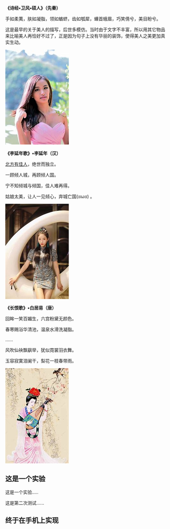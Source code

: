 **《诗经•卫风•硕人》（先秦）**

手如柔荑，肤如凝脂，领如蝤蛴，齿如瓠犀，螓首蛾眉，巧笑倩兮，美目盼兮。

这是最早的关于美人的描写，后世多模仿。当时由于文字不丰富，所以用其它物品来比喻美人再恰好不过了，正是因为句子上没有华丽的装饰，使得美人之美更加真实生动。

![](诗经/诗经.files/image001.jpg)

**《李延年歌》•李延年（汉）**

[北方有佳人](诗经/碎碎念.html)，绝世而独立。

一顾倾人城，再顾倾人国。

宁不知倾城与倾国，佳人难再得。

姑娘太美，让人一见倾心，弃城亡国(ಡωಡ) 。

![](诗经/诗经.files/image002.jpg)

**《长恨歌》•白居易（唐）**

回眸一笑百媚生，六宫粉黛无颜色。

春寒赐浴华清池，温泉水滑洗凝脂。

......

风吹仙袂飘飖举，犹似霓裳羽衣舞。

玉容寂寞泪阑干，梨花一枝春带雨。

![](诗经/诗经.files/image003.jpg)


## 这是一个实验
 这是一个实验.....

 这是第二次测试......

## 终于在手机上实现